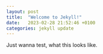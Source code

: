 ```yaml
---
layout: post
title:  "Welcome to Jekyll!"
date:   2023-02-28 21:52:46 +0100
categories: jekyll update
---
```


Just wanna test, what this looks like.
